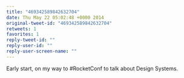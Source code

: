 ```yaml
---
title: "469342589842632704"
date: Thu May 22 05:02:48 +0000 2014
original-tweet-id: "469342589842632704"
retweets: 1
favorites: 1
reply-tweet-id: ""
reply-user-id: ""
reply-user-screen-name: ""
---
```

Early start, on my way to #RocketConf to talk about Design Systems.
